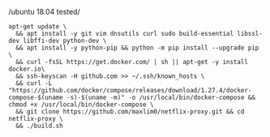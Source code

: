 /ubuntu 18.04 tested/

    apt-get update \
      && apt install -y git vim dnsutils curl sudo build-essential libssl-dev libffi-dev python-dev \
      && apt install -y python-pip && python -m pip install --upgrade pip \
      && curl -fsSL https://get.docker.com/ | sh || apt-get -y install docker.io\
      && ssh-keyscan -H github.com >> ~/.ssh/known_hosts \
      && curl -L "https://github.com/docker/compose/releases/download/1.27.4/docker-compose-$(uname -s)-$(uname -m)" -o /usr/local/bin/docker-compose && chmod +x /usr/local/bin/docker-compose \
      && git clone https://github.com/maxlim0/netflix-proxy.git && cd netflix-proxy \
      && ./build.sh